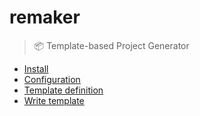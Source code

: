 # remaker

> 📦 Template-based Project Generator

- [Install](install.md)
- [Configuration](configuration.md)
- [Template definition](template-definition.md)
- [Write template](write-template.md)